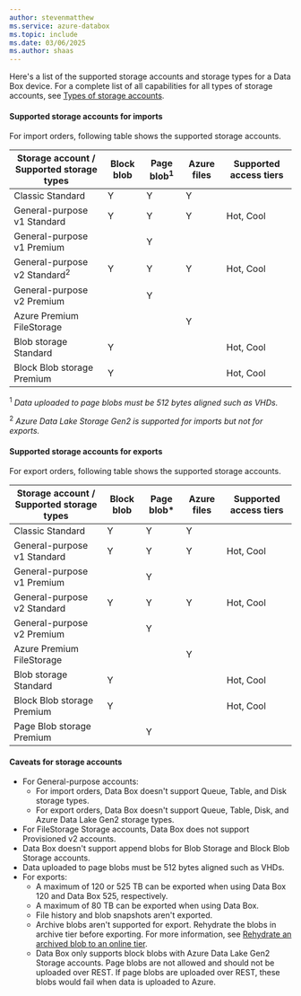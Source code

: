 ```yaml
---
author: stevenmatthew
ms.service: azure-databox
ms.topic: include
ms.date: 03/06/2025
ms.author: shaas
---
```


Here's a list of the supported storage accounts and storage types for a Data Box device. For a complete list of all capabilities for all types of storage accounts, see [Types of storage accounts](../articles/storage/common/storage-account-overview.md#types-of-storage-accounts).

#### Supported storage accounts for imports

For import orders, following table shows the supported storage accounts.

| **Storage account / Supported storage types** | **Block blob** |**Page blob**<sup>1</sup> |**Azure files** |**Supported access tiers**|
| --- | --- | -- | -- | -- |
| Classic Standard | Y | Y | Y |
| General-purpose v1 Standard  | Y | Y | Y | Hot, Cool |
| General-purpose v1 Premium  |  | Y| | |
| General-purpose v2 Standard<sup>2</sup>  | Y | Y | Y | Hot, Cool|
| General-purpose v2 Premium  |  |Y | |  |
| Azure Premium FileStorage |  |  | Y |  |  
| Blob storage Standard | Y | | | Hot, Cool |
| Block Blob storage Premium |Y | | | Hot, Cool |


<sup>1</sup> *Data uploaded to page blobs must be 512 bytes aligned such as VHDs.*

<sup>2</sup> *Azure Data Lake Storage Gen2 is supported for imports but not for exports.*


#### Supported storage accounts for exports

For export orders, following table shows the supported storage accounts.

| **Storage account / Supported storage types** | **Block blob** |**Page blob*** |**Azure files** |**Supported access tiers**|
| --- | --- | -- | -- | -- |
| Classic Standard | Y | Y | Y | |
| General-purpose v1 Standard  | Y | Y | Y | Hot, Cool |
| General-purpose v1 Premium  |  | Y| | |
| General-purpose v2 Standard  | Y | Y | Y | Hot, Cool |
| General-purpose v2 Premium  |  |Y | | |
| Azure Premium FileStorage |  |  | Y |  |
| Blob storage Standard |Y | | | Hot, Cool |
| Block Blob storage Premium |Y | | | Hot, Cool |
| Page Blob storage Premium | |Y | | |

#### Caveats for storage accounts

- For General-purpose accounts:
  - For import orders, Data Box doesn't support Queue, Table, and Disk storage types.
  - For export orders, Data Box doesn't support Queue, Table, Disk, and Azure Data Lake Gen2 storage types.
- For FileStorage Storage accounts, Data Box does not support Provisioned v2 accounts.
- Data Box doesn't support append blobs for Blob Storage and Block Blob Storage accounts.
- Data uploaded to page blobs must be 512 bytes aligned such as VHDs.
- For exports:
  - A maximum of 120 or 525 TB can be exported when using Data Box 120 and Data Box 525, respectively. 
  - A maximum of 80 TB can be exported when using Data Box.
  - File history and blob snapshots aren't exported.
  - Archive blobs aren't supported for export. Rehydrate the blobs in archive tier before exporting. For more information, see [Rehydrate an archived blob to an online tier](../articles/storage/blobs/archive-rehydrate-overview.md).
  - Data Box only supports block blobs with Azure Data Lake Gen2 Storage accounts. Page blobs are not allowed and should not be uploaded over REST.  If page blobs are uploaded over REST, these blobs would fail when data is uploaded to Azure.
